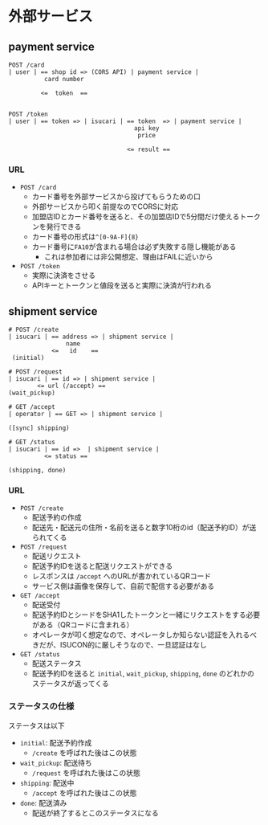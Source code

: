 # 外部サービス

## payment service

```
POST /card
| user | == shop id => (CORS API) | payment service |
          card number

         <=  token  ==


POST /token
| user | == token => | isucari | == token  => | payment service |
                                   api key
                                    price

                                 <= result ==
```

### URL

* `POST /card`
  * カード番号を外部サービスから投げてもらうための口
  * 外部サービスから叩く前提なのでCORSに対応
  * 加盟店IDとカード番号を送ると、その加盟店IDで5分間だけ使えるトークンを発行できる
  * カード番号の形式は`^[0-9A-F]{8}`
  * カード番号に`FA10`が含まれる場合は必ず失敗する隠し機能がある
    * これは参加者には非公開想定、理由はFAILに近いから
* `POST /token`
  * 実際に決済をさせる
  * APIキーとトークンと値段を送ると実際に決済が行われる


## shipment service

```
# POST /create
| isucari | == address => | shipment service |
                name
            <=   id    ==
 (initial)

# POST /request
| isucari | == id => | shipment service |
        <= url (/accept) ==
(wait_pickup)

# GET /accept
| operator | == GET => | shipment service |

([sync] shipping)

# GET /status
| isucari | == id =>  | shipment service |
          <= status ==

(shipping, done)
```

### URL

* `POST /create`
  * 配送予約の作成
  * 配送先・配送元の住所・名前を送ると数字10桁のid（配送予約ID）が送られてくる
* `POST /request`
  * 配送リクエスト
  * 配送予約IDを送ると配送リクエストができる
  * レスポンスは `/accept` へのURLが書かれているQRコード
  * サービス側は画像を保存して、自前で配信する必要がある
* `GET /accept`
  * 配送受付
  * 配送予約IDとシードをSHA1したトークンと一緒にリクエストをする必要がある（QRコードに含まれる）
  * オペレータが叩く想定なので、オペレータしか知らない認証を入れるべきだが、ISUCON的に厳しそうなので、一旦認証はなし
* `GET /status`
  * 配送ステータス
  * 配送予約IDを送ると `initial`, `wait_pickup`, `shipping`, `done` のどれかのステータスが返ってくる

### ステータスの仕様

ステータスは以下

  * `initial`: 配送予約作成
    * `/create` を呼ばれた後はこの状態
  * `wait_pickup`: 配送待ち
    * `/request` を呼ばれた後はこの状態
  * `shipping`: 配送中
    * `/accept` を呼ばれた後はこの状態
  * `done`: 配送済み
    * 配送が終了するとこのステータスになる
